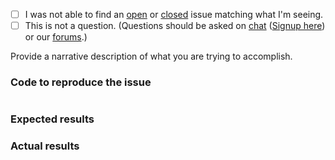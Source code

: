  - [ ] I was not able to find an [open](https://github.com/zendframework/zend-mvc-plugin-prg/issues?q=is%3Aopen) or [closed](https://github.com/zendframework/zend-mvc-plugin-prg/issues?q=is%3Aclosed) issue matching what I'm seeing.
 - [ ] This is not a question. (Questions should be asked on [chat](https://zendframework.slack.com/) ([Signup here](https://zendframework-slack.herokuapp.com/)) or our [forums](https://discourse.zendframework.com/).)

Provide a narrative description of what you are trying to accomplish.

### Code to reproduce the issue

<!-- Please provide the minimum code necessary to recreate the issue -->

```php
```

### Expected results

<!-- What do you think should have happened? -->

### Actual results

<!-- What did you actually observe? -->
